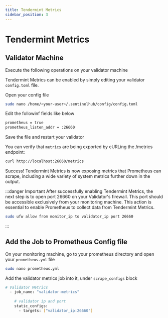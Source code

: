 ```yaml
---
title: Tendermint Metrics
sidebar_position: 3
---
```


# Tendermint Metrics

## Validator Machine

Execute the following operations on your validator machine

Tendermint Metrics can be enabled by simply editing your validator `config.toml` file.

Open your config file

```bash
sudo nano /home/<your-user>/.sentinelhub/config/config.toml
```

Edit the followinf fields like below

```bash
prometheus = true
prometheus_listen_addr = :26660
```

Save the file and restart your validator

You can verify that `metrics` are being exported by cURLing the /metrics endpoint:

```bash
curl http://localhost:26660/metrics
```

Success! Tendermint Metrics is now exposing metrics that Prometheus can scrape, including a wide variety of system metrics further down in the output.

:::danger Important
After successfully enabling Tendermint Metrics, the next step is to open port 26660 on your Validator's firewall. This port should be accessible exclusively from your monitoring machine. This action is essential to enable Prometheus to collect data from Tendermint Metrics.

```bash
sudo ufw allow from monitor_ip to validator_ip port 26660
```
:::

## Add the Job to Prometheus Config file

On your monitoring machine, go to your prometheus directory and open your `prometheus.yml` file

```bash
sudo nano prometheus.yml
```

Add the validator metrics job into it, under `scrape_configs` block

```bash
# Validator Metrics
  - job_name: "validator-metrics"
​
    # validator ip and port
    static_configs:
      - targets: ["validator_ip:26660"]
```